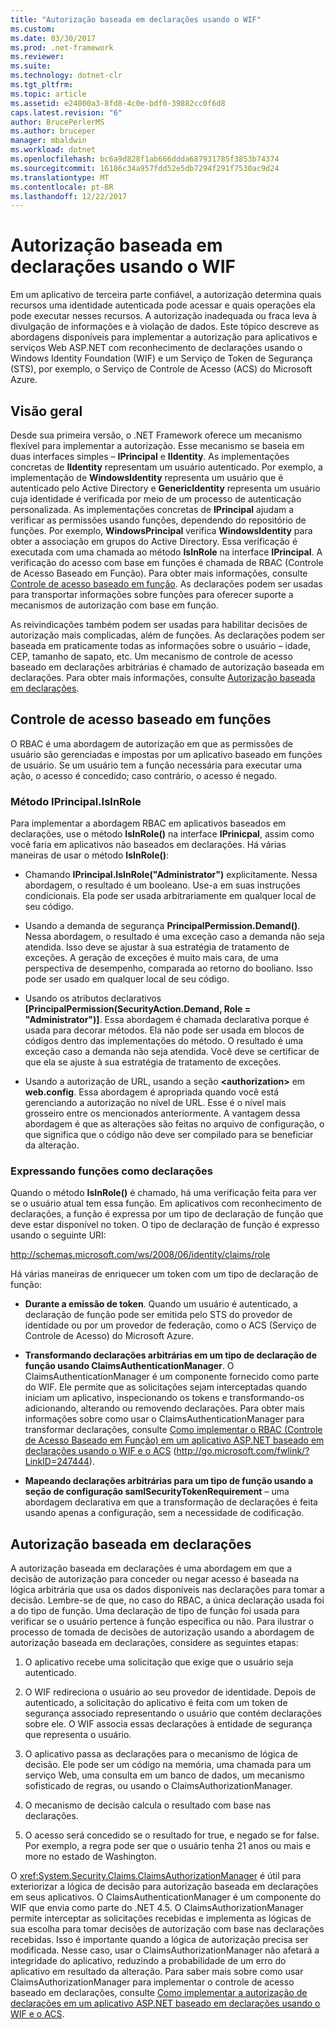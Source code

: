 ```yaml
---
title: "Autorização baseada em declarações usando o WIF"
ms.custom: 
ms.date: 03/30/2017
ms.prod: .net-framework
ms.reviewer: 
ms.suite: 
ms.technology: dotnet-clr
ms.tgt_pltfrm: 
ms.topic: article
ms.assetid: e24000a3-8fd8-4c0e-bdf0-39882cc0f6d8
caps.latest.revision: "6"
author: BrucePerlerMS
ms.author: bruceper
manager: mbaldwin
ms.workload: dotnet
ms.openlocfilehash: bc6a9d828f1ab666ddda687931785f3853b74374
ms.sourcegitcommit: 16186c34a957fdd52e5db7294f291f7530ac9d24
ms.translationtype: MT
ms.contentlocale: pt-BR
ms.lasthandoff: 12/22/2017
---
```

# <a name="claims-based-authorization-using-wif"></a>Autorização baseada em declarações usando o WIF
Em um aplicativo de terceira parte confiável, a autorização determina quais recursos uma identidade autenticada pode acessar e quais operações ela pode executar nesses recursos. A autorização inadequada ou fraca leva à divulgação de informações e à violação de dados. Este tópico descreve as abordagens disponíveis para implementar a autorização para aplicativos e serviços Web ASP.NET com reconhecimento de declarações usando o Windows Identity Foundation (WIF) e um Serviço de Token de Segurança (STS), por exemplo, o Serviço de Controle de Acesso (ACS) do Microsoft Azure.  
  
## <a name="overview"></a>Visão geral  
 Desde sua primeira versão, o .NET Framework oferece um mecanismo flexível para implementar a autorização. Esse mecanismo se baseia em duas interfaces simples – **IPrincipal** e **IIdentity**. As implementações concretas de **IIdentity** representam um usuário autenticado. Por exemplo, a implementação de **WindowsIdentity** representa um usuário que é autenticado pelo Active Directory e **GenericIdentity** representa um usuário cuja identidade é verificada por meio de um processo de autenticação personalizada. As implementações concretas de **IPrincipal** ajudam a verificar as permissões usando funções, dependendo do repositório de funções. Por exemplo, **WindowsPrincipal** verifica **WindowsIdentity** para obter a associação em grupos do Active Directory. Essa verificação é executada com uma chamada ao método **IsInRole** na interface **IPrincipal**. A verificação do acesso com base em funções é chamada de RBAC (Controle de Acesso Baseado em Função). Para obter mais informações, consulte [Controle de acesso baseado em função](../../../docs/framework/security/claims-based-authorization-using-wif.md#BKMK_1).  As declarações podem ser usadas para transportar informações sobre funções para oferecer suporte a mecanismos de autorização com base em função.  
  
 As reivindicações também podem ser usadas para habilitar decisões de autorização mais complicadas, além de funções. As declarações podem ser baseada em praticamente todas as informações sobre o usuário – idade, CEP, tamanho de sapato, etc. Um mecanismo de controle de acesso baseado em declarações arbitrárias é chamado de autorização baseada em declarações. Para obter mais informações, consulte [Autorização baseada em declarações](../../../docs/framework/security/claims-based-authorization-using-wif.md#BKMK_2).  
  
<a name="BKMK_1"></a>   
## <a name="role-based-access-control"></a>Controle de acesso baseado em funções  
 O RBAC é uma abordagem de autorização em que as permissões de usuário são gerenciadas e impostas por um aplicativo baseado em funções de usuário. Se um usuário tem a função necessária para executar uma ação, o acesso é concedido; caso contrário, o acesso é negado.  
  
### <a name="iprincipalisinrole-method"></a>Método IPrincipal.IsInRole  
 Para implementar a abordagem RBAC em aplicativos baseados em declarações, use o método **IsInRole()** na interface **IPrinicpal**, assim como você faria em aplicativos não baseados em declarações. Há várias maneiras de usar o método **IsInRole()**:  
  
-   Chamando **IPrincipal.IsInRole("Administrator")** explicitamente. Nessa abordagem, o resultado é um booleano. Use-a em suas instruções condicionais. Ela pode ser usada arbitrariamente em qualquer local de seu código.  
  
-   Usando a demanda de segurança **PrincipalPermission.Demand()**. Nessa abordagem, o resultado é uma exceção caso a demanda não seja atendida. Isso deve se ajustar à sua estratégia de tratamento de exceções. A geração de exceções é muito mais cara, de uma perspectiva de desempenho, comparada ao retorno do booliano. Isso pode ser usado em qualquer local de seu código.  
  
-   Usando os atributos declarativos **[PrincipalPermission(SecurityAction.Demand, Role = "Administrator")]**. Essa abordagem é chamada declarativa porque é usada para decorar métodos. Ela não pode ser usada em blocos de códigos dentro das implementações do método. O resultado é uma exceção caso a demanda não seja atendida. Você deve se certificar de que ela se ajuste à sua estratégia de tratamento de exceções.  
  
-   Usando a autorização de URL, usando a seção **\<authorization>** em **web.config**. Essa abordagem é apropriada quando você está gerenciando a autorização no nível de URL. Esse é o nível mais grosseiro entre os mencionados anteriormente. A vantagem dessa abordagem é que as alterações são feitas no arquivo de configuração, o que significa que o código não deve ser compilado para se beneficiar da alteração.  
  
### <a name="expressing-roles-as-claims"></a>Expressando funções como declarações  
 Quando o método **IsInRole()** é chamado, há uma verificação feita para ver se o usuário atual tem essa função. Em aplicativos com reconhecimento de declarações, a função é expressa por um tipo de declaração de função que deve estar disponível no token. O tipo de declaração de função é expresso usando o seguinte URI:  
  
 http://schemas.microsoft.com/ws/2008/06/identity/claims/role  
  
 Há várias maneiras de enriquecer um token com um tipo de declaração de função:  
  
-   **Durante a emissão de token**. Quando um usuário é autenticado, a declaração de função pode ser emitida pelo STS do provedor de identidade ou por um provedor de federação, como o ACS (Serviço de Controle de Acesso) do Microsoft Azure.  
  
-   **Transformando declarações arbitrárias em um tipo de declaração de função usando ClaimsAuthenticationManager**. O ClaimsAuthenticationManager é um componente fornecido como parte do WIF. Ele permite que as solicitações sejam interceptadas quando iniciam um aplicativo, inspecionando os tokens e transformando-os adicionando, alterando ou removendo declarações. Para obter mais informações sobre como usar o ClaimsAuthenticationManager para transformar declarações, consulte [Como implementar o RBAC (Controle de Acesso Baseado em Função) em um aplicativo ASP.NET baseado em declarações usando o WIF e o ACS](http://go.microsoft.com/fwlink/?LinkID=247445) (http://go.microsoft.com/fwlink/?LinkID=247444).  
  
-   **Mapeando declarações arbitrárias para um tipo de função usando a seção de configuração samlSecurityTokenRequirement** – uma abordagem declarativa em que a transformação de declarações é feita usando apenas a configuração, sem a necessidade de codificação.  
  
<a name="BKMK_2"></a>   
## <a name="claims-based-authorization"></a>Autorização baseada em declarações  
 A autorização baseada em declarações é uma abordagem em que a decisão de autorização para conceder ou negar acesso é baseada na lógica arbitrária que usa os dados disponíveis nas declarações para tomar a decisão. Lembre-se de que, no caso do RBAC, a única declaração usada foi a do tipo de função. Uma declaração de tipo de função foi usada para verificar se o usuário pertence à função específica ou não. Para ilustrar o processo de tomada de decisões de autorização usando a abordagem de autorização baseada em declarações, considere as seguintes etapas:  
  
1.  O aplicativo recebe uma solicitação que exige que o usuário seja autenticado.  
  
2.  O WIF redireciona o usuário ao seu provedor de identidade. Depois de autenticado, a solicitação do aplicativo é feita com um token de segurança associado representando o usuário que contém declarações sobre ele. O WIF associa essas declarações à entidade de segurança que representa o usuário.  
  
3.  O aplicativo passa as declarações para o mecanismo de lógica de decisão. Ele pode ser um código na memória, uma chamada para um serviço Web, uma consulta em um banco de dados, um mecanismo sofisticado de regras, ou usando o ClaimsAuthorizationManager.  
  
4.  O mecanismo de decisão calcula o resultado com base nas declarações.  
  
5.  O acesso será concedido se o resultado for true, e negado se for false. Por exemplo, a regra pode ser que o usuário tenha 21 anos ou mais e more no estado de Washington.  
  
 O <xref:System.Security.Claims.ClaimsAuthorizationManager> é útil para exteriorizar a lógica de decisão para autorização baseada em declarações em seus aplicativos. O ClaimsAuthenticationManager é um componente do WIF que envia como parte do .NET 4.5. O ClaimsAuthorizationManager permite interceptar as solicitações recebidas e implementa as lógicas de sua escolha para tomar decisões de autorização com base nas declarações recebidas. Isso é importante quando a lógica de autorização precisa ser modificada. Nesse caso, usar o ClaimsAuthorizationManager não afetará a integridade do aplicativo, reduzindo a probabilidade de um erro do aplicativo em resultado da alteração. Para saber mais sobre como usar ClaimsAuthorizationManager para implementar o controle de acesso baseado em declarações, consulte [Como implementar a autorização de declarações em um aplicativo ASP.NET baseado em declarações usando o WIF e o ACS](http://go.microsoft.com/fwlink/?LinkID=247446).
